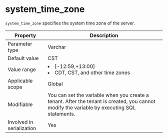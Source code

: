system_time_zone
=====================================
<!-- # docslug#/oceanbase-database/oceanbase-database/V4.0.0/system_time_zone-1-2-3 -->
 `system_time_zone` specifies the system time zone of the server.


| **Property** | **Description** |
|---------|----------------------------------------------------------------------------------------------------------------------------------|
| Parameter type | Varchar |
| Default value | CST |
| Value range | <li> [-12:59,+13:00]   <li> CDT, CST, and other time zones |
| Applicable scope | Global |
| Modifiable | You can set the variable when you create a tenant. After the tenant is created, you cannot modify the variable by executing SQL statements. <!--For more information, see [Set variables](../../../6.user-guide/6.basic-database-management/2.configuration-management/3.set-variables.md).  -->|
| Involved in serialization | Yes |


